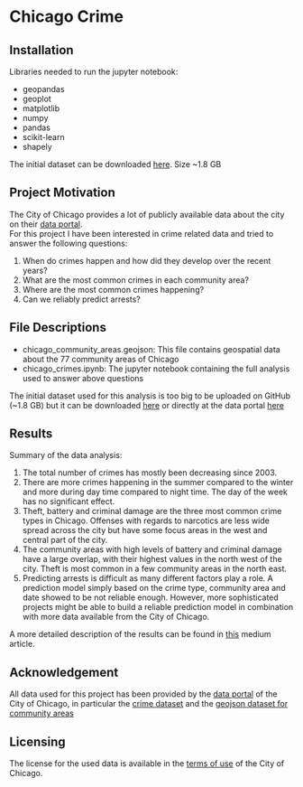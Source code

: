 # Chicago Crime

## Installation
Libraries needed to run the jupyter notebook:
- geopandas
- geoplot
- matplotlib
- numpy
- pandas
- scikit-learn
- shapely

The initial dataset can be downloaded [here](https://drive.google.com/file/d/1ssrshVftiX1bEpm4D7wuPVK2v5jteKw1/view?usp=sharing). Size ~1.8 GB

## Project Motivation
The City of Chicago provides a lot of publicly available data about the city on their [data portal](https://data.cityofchicago.org/).  
For this project I have been interested in crime related data and tried to answer the following questions:
1. When do crimes happen and how did they develop over the recent years?
2. What are the most common crimes in each community area?
3. Where are the most common crimes happening?
4. Can we reliably predict arrests?

## File Descriptions
- chicago_community_areas.geojson: This file contains geospatial data about the 77 community areas of Chicago
- chicago_crimes.ipynb: The jupyter notebook containing the full analysis used to answer above questions

The initial dataset used for this analysis is too big to be uploaded on GitHub (~1.8 GB) but it can be downloaded [here](https://drive.google.com/file/d/1ssrshVftiX1bEpm4D7wuPVK2v5jteKw1/view?usp=sharing) or directly at the data portal [here](https://data.cityofchicago.org/Public-Safety/Crimes-2001-to-Present/ijzp-q8t2)

## Results
Summary of the data analysis:
1. The total number of crimes has mostly been decreasing since 2003.
2. There are more crimes happening in the summer compared to the winter and more during day time compared to night time. The day of the week has no significant effect.
3. Theft, battery and criminal damage are the three most common crime types in Chicago. Offenses with regards to narcotics are less wide spread across the city but have some focus areas in the west and central part of the city.
4. The community areas with high levels of battery and criminal damage have a large overlap, with their highest values in the north west of the city. Theft is most common in a few community areas in the north east.
5. Predicting arrests is difficult as many different factors play a role. A prediction model simply based on the crime type, community area and date showed to be not reliable enough. However, more sophisticated projects might be able to build a reliable prediction model in combination with more data available from the City of Chicago.

A more detailed description of the results can be found in [this](https://medium.com/@jannis.lambinus_59666/chicago-crime-a-high-level-data-analysis-85fee892df2) medium article.

## Acknowledgement
All data used for this project has been provided by the [data portal](https://data.cityofchicago.org/) of the City of Chicago, in particular the [crime dataset](https://data.cityofchicago.org/Public-Safety/Crimes-2001-to-Present/ijzp-q8t2) and the [geojson dataset for community areas](https://data.cityofchicago.org/Facilities-Geographic-Boundaries/Boundaries-Community-Areas-current-/cauq-8yn6)

## Licensing
The license for the used data is available in the [terms of use](https://www.chicago.gov/city/en/narr/foia/data_disclaimer.html) of the City of Chicago.
